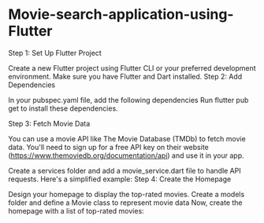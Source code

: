 # Movie-search-application-using-Flutter
Step 1: Set Up Flutter Project

Create a new Flutter project using Flutter CLI or your preferred development environment. Make sure you have Flutter and Dart installed.
Step 2: Add Dependencies

In your pubspec.yaml file, add the following dependencies
Run flutter pub get to install these dependencies.

Step 3: Fetch Movie Data

You can use a movie API like The Movie Database (TMDb) to fetch movie data. You'll need to sign up for a free API key on their website (https://www.themoviedb.org/documentation/api) and use it in your app.

Create a services folder and add a movie_service.dart file to handle API requests. Here's a simplified example:
Step 4: Create the Homepage

Design your homepage to display the top-rated movies. Create a models folder and define a Movie class to represent movie data
Now, create the homepage with a list of top-rated movies:
